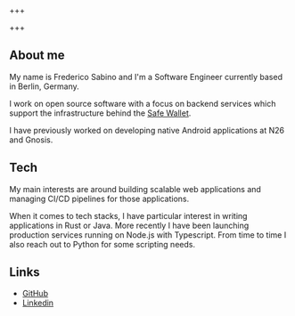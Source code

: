 +++

+++

## About me

My name is Frederico Sabino and I'm a Software Engineer currently based in Berlin, Germany.

I work on open source software with a focus on backend services which support the infrastructure behind the [Safe Wallet](https://safe.global).

I have previously worked on developing native Android applications at N26 and Gnosis.

## Tech

My main interests are around building scalable web applications and managing CI/CD pipelines for those applications.

When it comes to tech stacks, I have particular interest in writing applications in Rust or Java. 
More recently I have been launching production services running on Node.js with Typescript. From time to time I also reach out to Python
for some scripting needs.

## Links

- [GitHub](https://github.com/fmrsabino)
- [Linkedin](https://www.linkedin.com/in/fredericosabino/)
